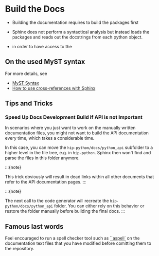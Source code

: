 <!---
MIT License

Copyright (c) 2023 Advanced Micro Devices, Inc.

Permission is hereby granted, free of charge, to any person obtaining a copy
of this software and associated documentation files (the "Software"), to deal
in the Software without restriction, including without limitation the rights
to use, copy, modify, merge, publish, distribute, sublicense, and/or sell
copies of the Software, and to permit persons to whom the Software is
furnished to do so, subject to the following conditions:

The above copyright notice and this permission notice shall be included in all
copies or substantial portions of the Software.

THE SOFTWARE IS PROVIDED "AS IS", WITHOUT WARRANTY OF ANY KIND, EXPRESS OR
IMPLIED, INCLUDING BUT NOT LIMITED TO THE WARRANTIES OF MERCHANTABILITY,
FITNESS FOR A PARTICULAR PURPOSE AND NONINFRINGEMENT. IN NO EVENT SHALL THE
AUTHORS OR COPYRIGHT HOLDERS BE LIABLE FOR ANY CLAIM, DAMAGES OR OTHER
LIABILITY, WHETHER IN AN ACTION OF CONTRACT, TORT OR OTHERWISE, ARISING FROM,
OUT OF OR IN CONNECTION WITH THE SOFTWARE OR THE USE OR OTHER DEALINGS IN THE
SOFTWARE.
-->
# Build the Docs

* Building the documentation requires to build the packages first

* Sphinx does not perform a syntactical
  analysis but instead loads the
  packages and reads out the docstrings
  from each python object.

* in order to have access to the 

## On the used MyST syntax

For more details, see

* [MyST Syntax](https://myst-parser.readthedocs.io/en/v0.16.1/syntax/syntax.html)
* [How to use cross-references with Sphinx](https://docs.readthedocs.io/en/stable/guides/cross-referencing-with-sphinx.html)

## Tips and Tricks

### Speed Up Docs Development Build if API is not Important

In scenarios where you just want to work on the manually written documentation
files, you might not want to build the API documentation every time, which
takes a considerable time.

In this case, you can move the ``hip-python/docs/python_api`` subfolder to a higher level in the file tree, e.g. in ``hip-python``.
Sphinx then won't find and parse the files in this folder anymore. 

:::{note}

This trick obviously will result in dead links within all other documents that refer to the API documentation pages. 
:::

:::{note}

The next call to the code generator will recreate the ``hip-python/docs/python_api`` folder.
You can either rely on this behavior or restore the folder manually before building the final docs.
:::

## Famous last words

Feel encouraged to run a spell checker tool such as [``aspell`](http://aspell.net/) on the
documentation text files that you have modified before comitting them to the repository.